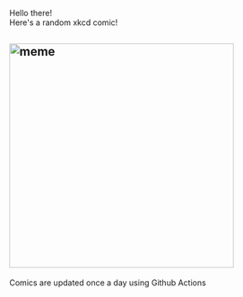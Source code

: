 Hello there! <br>Here's a random xkcd comic!<br>
## <img src="https://imgs.xkcd.com/comics/surface_area.png" alt="meme" width="400"/><br>
Comics are updated once a day using Github Actions